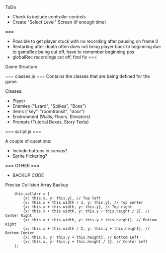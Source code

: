 ToDo
- Check to include controller controls
- Create "Select Level" Screen (if enough time)

===
- Possible to get player stuck with no recording after pausing on frame 0
- Restarting after death often does not bring player back to beginning due to gameRec being cut off, have to remember beginning pos
- globalRec recordings cut off, find fix
===

Game Structure

=== classes.js ===
Contains the classes that are being defined for the game.

Classes:
- Player
- Enemies ("Lzard", "Spikes", "Boss")
- Items ("key", "roomtransit", "door")
- Environment (Walls, Floors, Elevators)
- Prompts (Tutorial Boxes, Story Texts)


=== script.js ===


A couple of questions:
- Include buttons in canvas?
- Sprite flickering?






=== OTHER ===

- BACKUP CODE

Precise Collision Array Backup

        this.collArr = [
            {x: this.x, y: this.y}, // Top left
            {x: this.x + this.width / 2, y: this.y}, // Top center
            {x: this.x + this.width, y: this.y}, // Top right
            {x: this.x + this.width, y: this.y + this.height / 2}, // Center Right
            {x: this.x + this.width, y: this.y + this.height}, // Bottom Right
            {x: this.x + this.width / 2, y: this.y + this.height}, // Bottom Center
            {x: this.x, y: this.y + this.height}, // Bottom Left
            {x: this.x, y: this.y + this.height / 2}, // Center Left
        ];